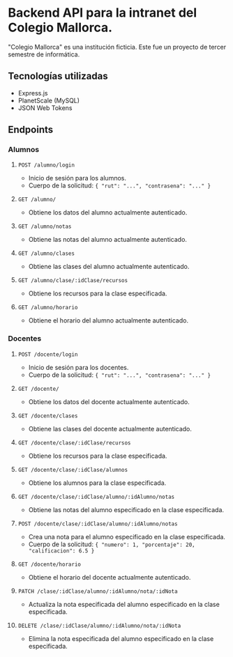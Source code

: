 # Backend API para la intranet del Colegio Mallorca.

"Colegio Mallorca" es una institución ficticia. Este fue un proyecto de tercer semestre de informática.

## Tecnologías utilizadas
- Express.js
- PlanetScale (MySQL)
- JSON Web Tokens

## Endpoints

### Alumnos

1. `POST /alumno/login` 
    - Inicio de sesión para los alumnos.
    - Cuerpo de la solicitud: `{ "rut": "...", "contrasena": "..." }`
  
2. `GET /alumno/` 
    - Obtiene los datos del alumno actualmente autenticado.
  
3. `GET /alumno/notas` 
    - Obtiene las notas del alumno actualmente autenticado.
  
4. `GET /alumno/clases` 
    - Obtiene las clases del alumno actualmente autenticado.
  
5. `GET /alumno/clase/:idClase/recursos` 
    - Obtiene los recursos para la clase especificada.
  
6. `GET /alumno/horario` 
    - Obtiene el horario del alumno actualmente autenticado.
  

### Docentes

1. `POST /docente/login` 
    - Inicio de sesión para los docentes.
    - Cuerpo de la solicitud: `{ "rut": "...", "contrasena": "..." }`
2. `GET /docente/` 
    - Obtiene los datos del docente actualmente autenticado.
  
3. `GET /docente/clases` 
    - Obtiene las clases del docente actualmente autenticado.
  
4. `GET /docente/clase/:idClase/recursos` 
    - Obtiene los recursos para la clase especificada.
  
5. `GET /docente/clase/:idClase/alumnos` 
    - Obtiene los alumnos para la clase especificada.
  
6. `GET /docente/clase/:idClase/alumno/:idAlumno/notas` 
    - Obtiene las notas del alumno especificado en la clase especificada.
  
7. `POST /docente/clase/:idClase/alumno/:idAlumno/notas` 
    - Crea una nota para el alumno especificado en la clase especificada.
    - Cuerpo de la solicitud: `{ "numero": 1, "porcentaje": 20, "calificacion": 6.5 }`
  
8. `GET /docente/horario` 
    - Obtiene el horario del docente actualmente autenticado.

9. `PATCH /clase/:idClase/alumno/:idAlumno/nota/:idNota`
    - Actualiza la nota especificada del alumno especificado
      en la clase especificada.

10. `DELETE /clase/:idClase/alumno/:idAlumno/nota/:idNota`
    - Elimina la nota especificada del alumno especificado
      en la clase especificada.

   

